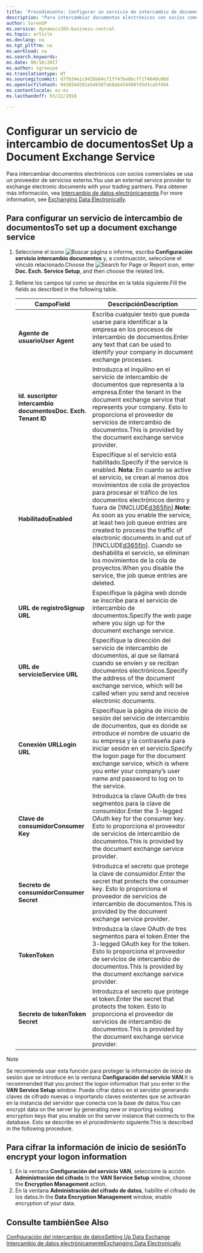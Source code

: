 ```yaml
---
title: 'Procedimiento: Configurar un servicio de intercambio de documentos | Documentos de Microsoft'
description: "Para intercambiar documentos electrónicos con socios comerciales se usa un proveedor de servicios externo."
author: SorenGP
ms.service: dynamics365-business-central
ms.topic: article
ms.devlang: na
ms.tgt_pltfrm: na
ms.workload: na
ms.search.keywords: 
ms.date: 08/18/2017
ms.author: sgroespe
ms.translationtype: HT
ms.sourcegitcommit: d7fb34e1c9428a64c71ff47be8bcff174649c00d
ms.openlocfilehash: 043034d281eb4b58fab8ab4344987d5d3ca5f494
ms.contentlocale: es-es
ms.lasthandoff: 03/22/2018

---
```

# <a name="set-up-a-document-exchange-service"></a><span data-ttu-id="2fa3b-103">Configurar un servicio de intercambio de documentos</span><span class="sxs-lookup"><span data-stu-id="2fa3b-103">Set Up a Document Exchange Service</span></span>
<span data-ttu-id="2fa3b-104">Para intercambiar documentos electrónicos con socios comerciales se usa un proveedor de servicios externo.</span><span class="sxs-lookup"><span data-stu-id="2fa3b-104">You use an external service provider to exchange electronic documents with your trading partners.</span></span> <span data-ttu-id="2fa3b-105">Para obtener más información, vea [Intercambio de datos electrónicamente](across-data-exchange.md).</span><span class="sxs-lookup"><span data-stu-id="2fa3b-105">For more information, see [Exchanging Data Electronically](across-data-exchange.md).</span></span>  

## <a name="to-set-up-a-document-exchange-service"></a><span data-ttu-id="2fa3b-106">Para configurar un servicio de intercambio de documentos</span><span class="sxs-lookup"><span data-stu-id="2fa3b-106">To set up a document exchange service</span></span>  
1. <span data-ttu-id="2fa3b-107">Seleccione el icono ![Buscar página o informe](media/ui-search/search_small.png "icono Buscar página o informe"), escriba **Configuración servicio intercambio documentos** y, a continuación, seleccione el vínculo relacionado.</span><span class="sxs-lookup"><span data-stu-id="2fa3b-107">Choose the ![Search for Page or Report](media/ui-search/search_small.png "Search for Page or Report icon") icon, enter **Doc. Exch. Service Setup**, and then choose the related link.</span></span>  
2. <span data-ttu-id="2fa3b-108">Rellene los campos tal como se describe en la tabla siguiente.</span><span class="sxs-lookup"><span data-stu-id="2fa3b-108">Fill the fields as described in the following table.</span></span>  

    |<span data-ttu-id="2fa3b-109">Campo</span><span class="sxs-lookup"><span data-stu-id="2fa3b-109">Field</span></span>|<span data-ttu-id="2fa3b-110">Descripción</span><span class="sxs-lookup"><span data-stu-id="2fa3b-110">Description</span></span>|  
    |---------------------------------|---------------------------------------|  
    |<span data-ttu-id="2fa3b-111">**Agente de usuario**</span><span class="sxs-lookup"><span data-stu-id="2fa3b-111">**User Agent**</span></span>|<span data-ttu-id="2fa3b-112">Escriba cualquier texto que pueda usarse para identificar a la empresa en los procesos de intercambio de documentos.</span><span class="sxs-lookup"><span data-stu-id="2fa3b-112">Enter any text that can be used to identify your company in document exchange processes.</span></span>|  
    |<span data-ttu-id="2fa3b-113">**Id. suscriptor intercambio documentos**</span><span class="sxs-lookup"><span data-stu-id="2fa3b-113">**Doc. Exch. Tenant ID**</span></span>|<span data-ttu-id="2fa3b-114">Introduzca el inquilino en el servicio de intercambio de documentos que representa a la empresa.</span><span class="sxs-lookup"><span data-stu-id="2fa3b-114">Enter the tenant in the document exchange service that represents your company.</span></span> <span data-ttu-id="2fa3b-115">Esto lo proporciona el proveedor de servicios de intercambio de documentos.</span><span class="sxs-lookup"><span data-stu-id="2fa3b-115">This is provided by the document exchange service provider.</span></span>|  
    |<span data-ttu-id="2fa3b-116">**Habilitado**</span><span class="sxs-lookup"><span data-stu-id="2fa3b-116">**Enabled**</span></span>|<span data-ttu-id="2fa3b-117">Especifique si el servicio está habilitado.</span><span class="sxs-lookup"><span data-stu-id="2fa3b-117">Specify if the service is enabled.</span></span> <span data-ttu-id="2fa3b-118">**Nota**: En cuanto se active el servicio, se crean al menos dos movimientos de cola de proyectos para procesar el tráfico de los documentos electrónicos dentro y fuera de [!INCLUDE[d365fin](includes/d365fin_md.md)].</span><span class="sxs-lookup"><span data-stu-id="2fa3b-118">**Note:**  As soon as you enable the service, at least two job queue entries are created to process the traffic of electronic documents in and out of [!INCLUDE[d365fin](includes/d365fin_md.md)].</span></span> <span data-ttu-id="2fa3b-119">Cuando se deshabilita el servicio, se eliminan los movimientos de la cola de proyectos.</span><span class="sxs-lookup"><span data-stu-id="2fa3b-119">When you disable the service, the job queue entries are deleted.</span></span>|  
    |<span data-ttu-id="2fa3b-120">**URL de registro**</span><span class="sxs-lookup"><span data-stu-id="2fa3b-120">**Signup URL**</span></span>|<span data-ttu-id="2fa3b-121">Especifique la página web donde se inscribe para el servicio de intercambio de documentos.</span><span class="sxs-lookup"><span data-stu-id="2fa3b-121">Specify the web page where you sign up for the document exchange service.</span></span>|  
    |<span data-ttu-id="2fa3b-122">**URL de servicio**</span><span class="sxs-lookup"><span data-stu-id="2fa3b-122">**Service URL**</span></span>|<span data-ttu-id="2fa3b-123">Especifique la dirección del servicio de intercambio de documentos, al que se llamará cuando se envíen y se reciban documentos electrónicos.</span><span class="sxs-lookup"><span data-stu-id="2fa3b-123">Specify the address of the document exchange service, which will be called when you send and receive electronic documents.</span></span>|  
    |<span data-ttu-id="2fa3b-124">**Conexión URL**</span><span class="sxs-lookup"><span data-stu-id="2fa3b-124">**Login URL**</span></span>|<span data-ttu-id="2fa3b-125">Especifique la página de inicio de sesión del servicio de intercambio de documentos, que es donde se introduce el nombre de usuario de su empresa y la contraseña para iniciar sesión en el servicio.</span><span class="sxs-lookup"><span data-stu-id="2fa3b-125">Specify the logon page for the document exchange service, which is where you enter your company’s user name and password to log on to the service.</span></span>|  
    |<span data-ttu-id="2fa3b-126">**Clave de consumidor**</span><span class="sxs-lookup"><span data-stu-id="2fa3b-126">**Consumer Key**</span></span>|<span data-ttu-id="2fa3b-127">Introduzca la clave OAuth de tres segmentos para la clave de consumidor.</span><span class="sxs-lookup"><span data-stu-id="2fa3b-127">Enter the 3-legged OAuth key for the consumer key.</span></span> <span data-ttu-id="2fa3b-128">Esto lo proporciona el proveedor de servicios de intercambio de documentos.</span><span class="sxs-lookup"><span data-stu-id="2fa3b-128">This is provided by the document exchange service provider.</span></span>|  
    |<span data-ttu-id="2fa3b-129">**Secreto de consumidor**</span><span class="sxs-lookup"><span data-stu-id="2fa3b-129">**Consumer Secret**</span></span>|<span data-ttu-id="2fa3b-130">Introduzca el secreto que protege la clave de consumidor.</span><span class="sxs-lookup"><span data-stu-id="2fa3b-130">Enter the secret that protects the consumer key.</span></span> <span data-ttu-id="2fa3b-131">Esto lo proporciona el proveedor de servicios de intercambio de documentos.</span><span class="sxs-lookup"><span data-stu-id="2fa3b-131">This is provided by the document exchange service provider.</span></span>|  
    |<span data-ttu-id="2fa3b-132">**Token**</span><span class="sxs-lookup"><span data-stu-id="2fa3b-132">**Token**</span></span>|<span data-ttu-id="2fa3b-133">Introduzca la clave OAuth de tres segmentos para el token.</span><span class="sxs-lookup"><span data-stu-id="2fa3b-133">Enter the 3-legged OAuth key for the token.</span></span> <span data-ttu-id="2fa3b-134">Esto lo proporciona el proveedor de servicios de intercambio de documentos.</span><span class="sxs-lookup"><span data-stu-id="2fa3b-134">This is provided by the document exchange service provider.</span></span>|  
    |<span data-ttu-id="2fa3b-135">**Secreto de token**</span><span class="sxs-lookup"><span data-stu-id="2fa3b-135">**Token Secret**</span></span>|<span data-ttu-id="2fa3b-136">Introduzca el secreto que protege el token.</span><span class="sxs-lookup"><span data-stu-id="2fa3b-136">Enter the secret that protects the token.</span></span> <span data-ttu-id="2fa3b-137">Esto lo proporciona el proveedor de servicios de intercambio de documentos.</span><span class="sxs-lookup"><span data-stu-id="2fa3b-137">This is provided by the document exchange service provider.</span></span>|  

> [!NOTE]  
>  <span data-ttu-id="2fa3b-138">Se recomienda usar esta función para proteger la información de inicio de sesión que se introduce en la ventana **Configuración del servicio VAN**.</span><span class="sxs-lookup"><span data-stu-id="2fa3b-138">It is recommended that you protect the logon information that you enter in the **VAN Service Setup** window.</span></span> <span data-ttu-id="2fa3b-139">Puede cifrar datos en el servidor generando claves de cifrado nuevas o importando claves existentes que se activarán en la instancia del servidor que conecta con la base de datos.</span><span class="sxs-lookup"><span data-stu-id="2fa3b-139">You can encrypt data on the server by generating new or importing existing encryption keys that you enable on the server instance that connects to the database.</span></span> <span data-ttu-id="2fa3b-140">Esto se describe en el procedimiento siguiente:</span><span class="sxs-lookup"><span data-stu-id="2fa3b-140">This is described in the following procedure.</span></span>  

## <a name="to-encrypt-your-logon-information"></a><span data-ttu-id="2fa3b-141">Para cifrar la información de inicio de sesión</span><span class="sxs-lookup"><span data-stu-id="2fa3b-141">To encrypt your logon information</span></span>  
1. <span data-ttu-id="2fa3b-142">En la ventana **Configuración del servicio VAN**, seleccione la acción **Administración del cifrado**.</span><span class="sxs-lookup"><span data-stu-id="2fa3b-142">In the **VAN Service Setup** window, choose the **Encryption Management** action.</span></span>  
2. <span data-ttu-id="2fa3b-143">En la ventana **Administración del cifrado de datos**, habilite el cifrado de los datos.</span><span class="sxs-lookup"><span data-stu-id="2fa3b-143">In the **Data Encryption Management** window, enable encryption of your data.</span></span> <!--For more information, see [Manage Data Encryption](../manage-data-encryption.md).-->  

## <a name="see-also"></a><span data-ttu-id="2fa3b-144">Consulte también</span><span class="sxs-lookup"><span data-stu-id="2fa3b-144">See Also</span></span>  
[<span data-ttu-id="2fa3b-145">Configuración del intercambio de datos</span><span class="sxs-lookup"><span data-stu-id="2fa3b-145">Setting Up Data Exchange</span></span>](across-set-up-data-exchange.md)  
[<span data-ttu-id="2fa3b-146">Intercambio de datos electrónicamente</span><span class="sxs-lookup"><span data-stu-id="2fa3b-146">Exchanging Data Electronically</span></span>](across-data-exchange.md)

